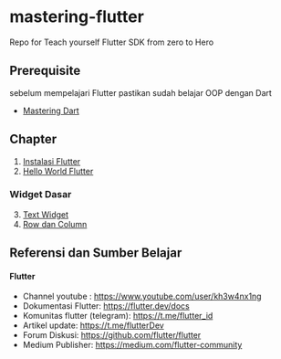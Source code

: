 # mastering-flutter
Repo for Teach yourself Flutter SDK from zero to Hero

## Prerequisite

sebelum mempelajari Flutter pastikan sudah belajar OOP dengan Dart

* [Mastering Dart](https://github.com/perymerdeka/mastering-dart/blob/main/README.md)

## Chapter

1. [Instalasi Flutter]()
2. [Hello World Flutter]()

### Widget Dasar

3. [Text Widget]()
4. [Row dan Column](row_column/README.md)


## Referensi dan Sumber Belajar


#### Flutter

* Channel youtube : https://www.youtube.com/user/kh3w4nx1ng
* Dokumentasi Flutter: https://flutter.dev/docs
* Komunitas flutter (telegram): https://t.me/flutter_id
* Artikel update: https://t.me/flutterDev 
* Forum Diskusi: https://github.com/flutter/flutter
* Medium Publisher: https://medium.com/flutter-community
